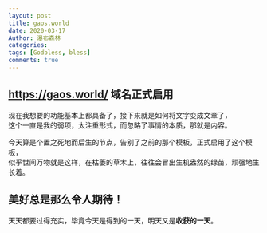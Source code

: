 ```yaml
---
layout: post
title: gaos.world
date: 2020-03-17
Author: 瀑布森林
categories: 
tags: [Godbless, bless]
comments: true
---
```


## https://gaos.world/ 域名正式启用

现在我想要的功能基本上都具备了，接下来就是如何将文字变成文章了，<br>
这个一直是我的弱项，太注重形式，而忽略了事情的本质，那就是内容。

今天算是个置之死地而后生的节点，告别了之前的那个模板，正式启用了这个模板，<br>
似乎世间万物就是这样，在枯萎的草木上，往往会冒出生机盎然的绿苗，顽强地生长着。

## 美好总是那么令人期待！

天天都要过得充实，毕竟今天是得到的一天，明天又是**收获的一天**。
